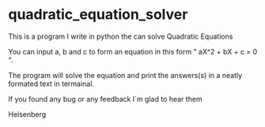 # quadratic_equation_solver
This is a program I write in python the can solve Quadratic Equations

You can input a, b and c to form an equation in this form " aX^2 + bX + c = 0 ".

The program will solve the equation and print the answers(s) in a neatly formated text in termainal.

If you found any bug or any feedback I`m glad to hear them

Heisenberg
